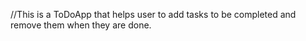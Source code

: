 //This is a ToDoApp that helps user to add tasks to be completed and remove them when they are done.
